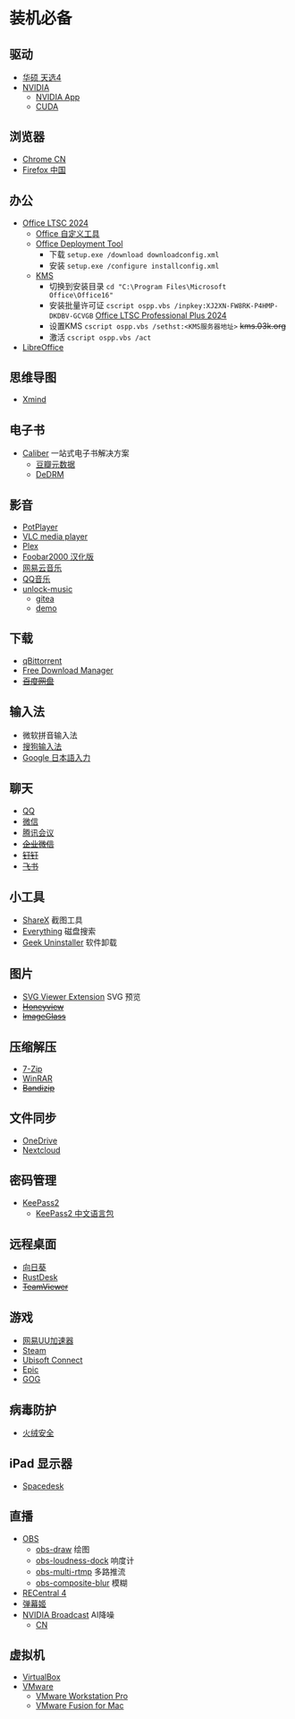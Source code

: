 # 装机必备

## 驱动

- [华硕 天选4](https://www.asus.com.cn/laptops/for-gaming/tuf-gaming/asus-tuf-gaming-a15-2023/helpdesk_download/?model2Name=FA507XV)
- [NVIDIA](https://www.nvidia.cn/Download/index.aspx?lang=cn)
  - [NVIDIA App](https://www.nvidia.cn/software/nvidia-app/)
  - [CUDA](https://developer.nvidia.com/cuda-downloads)

## 浏览器

- [Chrome CN](https://www.google.cn/chrome/)
- [Firefox 中国](http://www.firefox.com.cn/)

## 办公

- [Office LTSC 2024](https://learn.microsoft.com/zh-cn/office/ltsc/2024/overview)
  - [Office 自定义工具](https://config.office.com/deploymentsettings)
  - [Office Deployment Tool](https://www.microsoft.com/en-us/download/details.aspx?id=49117)
    - 下载 `setup.exe /download downloadconfig.xml`
    - 安装 `setup.exe /configure installconfig.xml`
  - [KMS](https://learn.microsoft.com/zh-cn/office/volume-license-activation/activate-office-by-using-kms)
    - 切换到安装目录 `cd "C:\Program Files\Microsoft Office\Office16"`
    - 安装批量许可证 `cscript ospp.vbs /inpkey:XJ2XN-FW8RK-P4HMP-DKDBV-GCVGB` [Office LTSC Professional Plus 2024](https://docs.microsoft.com/en-us/deployoffice/vlactivation/gvlks)
    - 设置KMS `cscript ospp.vbs /sethst:<KMS服务器地址>` ~~kms.03k.org~~
    - 激活 `cscript ospp.vbs /act`
- [LibreOffice](https://zh-cn.libreoffice.org/)

## 思维导图

- [Xmind](https://xmind.cn/)

## 电子书

- [Caliber](https://calibre-ebook.com/zh_CN/download)
一站式电子书解决方案
  - [豆瓣元数据](https://github.com/fugary/calibre-douban)
  - [DeDRM](https://github.com/apprenticeharper/DeDRM_tools)

## 影音

- [PotPlayer](https://potplayer.daum.net/)
- [VLC media player](https://www.videolan.org/)
- [Plex](https://www.plex.tv/media-server-downloads/)
- [Foobar2000 汉化版](https://www.cnblogs.com/asionwu)
- [网易云音乐](http://music.163.com/)
- [QQ音乐](https://y.qq.com/)
- [unlock-music](https://github.com/ix64/unlock-music)
  - [gitea](https://git.unlock-music.dev/um/)
  - [demo](https://demo.unlock-music.dev/)

## 下载

- [qBittorrent](https://www.qbittorrent.org/download)
- [Free Download Manager](https://www.freedownloadmanager.org/zh/download.htm)
- ~~[百度网盘](https://pan.baidu.com/download)~~

## 输入法

- 微软拼音输入法
- [搜狗输入法](https://shurufa.sogou.com/windows)
- [Google 日本語入力](https://www.google.co.jp/ime/)

## 聊天

- [QQ](https://im.qq.com/index/)
- [微信](https://weixin.qq.com/)
- [腾讯会议](https://meeting.tencent.com/)
- ~~[企业微信](https://work.weixin.qq.com/)~~
- ~~[钉钉](https://m.dingtalk.com/)~~
- ~~[飞书](https://www.feishu.cn/)~~

## 小工具

- [ShareX](https://getsharex.com/) 截图工具
- [Everything](https://www.voidtools.com/zh-cn/) 磁盘搜索
- [Geek Uninstaller](https://geekuninstaller.com/download) 软件卸载

## 图片

- [SVG Viewer Extension](https://github.com/tibold/svg-explorer-extension/releases) SVG 预览
- ~~[Honeyview](https://www.bandisoft.com/honeyview/)~~
- ~~[ImageGlass](https://imageglass.org/)~~

## 压缩解压

- [7-Zip](https://www.7-zip.org/)
- [WinRAR](https://www.win-rar.com/start.html?&L=7)
- ~~[Bandizip](https://www.bandisoft.com/bandizip/)~~

## 文件同步

- [OneDrive](https://www.microsoft.com/zh-cn/microsoft-365/onedrive/download)
- [Nextcloud](https://nextcloud.com/install/#install-clients)

## 密码管理

- [KeePass2](https://keepass.info/download.html)
  - [KeePass2 中文语言包](https://keepass.info/translations.html)

## 远程桌面

- [向日葵](https://sunlogin.oray.com/download)
- [RustDesk](https://rustdesk.com/zh/)
- ~~[TeamViewer](https://www.teamviewer.cn/cn/)~~

## 游戏

- [网易UU加速器](https://uu.163.com/)
- [Steam](https://store.steampowered.com/about/)
- [Ubisoft Connect](https://zh-cn.ubisoft.com/ubisoftconnect)
- [Epic](https://store.epicgames.com/zh-CN/)
- [GOG](https://www.gog.com/zh/)

## 病毒防护

- [火绒安全](https://www.huorong.cn/person)

## iPad 显示器

- [Spacedesk](https://www.spacedesk.net/#download)

## 直播

- [OBS](https://obsproject.com/)
  - [obs-draw](https://github.com/exeldro/obs-draw) 绘图
  - [obs-loudness-dock](https://github.com/norihiro/obs-loudness-dock) 响度计
  - [obs-multi-rtmp](https://github.com/sorayuki/obs-multi-rtmp) 多路推流
  - [obs-composite-blur](https://github.com/FiniteSingularity/obs-composite-blur) 模糊
- [RECentral 4](https://www.avermedia.com/tw/product-detail/RECentral_4#download)
- [弹幕姬](https://www.danmuji.org/)
- [NVIDIA Broadcast](https://www.nvidia.com/en-us/geforce/broadcasting/broadcast-app/) AI降噪
  - [CN](https://www.nvidia.cn/geforce/broadcasting/broadcast-app/)

## 虚拟机

- [VirtualBox](https://www.virtualbox.org/wiki/Downloads)
- [VMware](https://support.broadcom.com/group/ecx/downloads)
  - [VMware Workstation Pro](https://softwareupdate.vmware.com/cds/vmw-desktop/ws/)
  - [VMware Fusion for Mac](https://softwareupdate.vmware.com/cds/vmw-desktop/fusion/)
